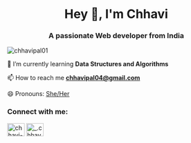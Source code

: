 <h1 align="center">Hey 👋, I'm Chhavi</h1>
<h3 align="center">A passionate Web developer from India</h3>

<p align="left"> <img src="https://komarev.com/ghpvc/?username=chhavipal01&label=Profile%20views&color=0e75b6&style=flat" alt="chhavipal01" /> </p>



🌱 I’m currently learning **Data Structures and Algorithms**

 📫 How to reach me **chhavipal04@gmail.com**

 😄 Pronouns: [She/Her](She/Her)

 

<h3 align="left">Connect with me:</h3>
<p align="left">
<a href="https://linkedin.com/in/chhavi-pal78624" target="blank"><img align="center" src="https://raw.githubusercontent.com/rahuldkjain/github-profile-readme-generator/master/src/images/icons/Social/linked-in-alt.svg" alt="chhavi-pal78624" height="30" width="40" /></a>
<a href="https://instagram.com/_.chhavviiiii" target="blank"><img align="center" src="https://raw.githubusercontent.com/rahuldkjain/github-profile-readme-generator/master/src/images/icons/Social/instagram.svg" alt="_.chhavviiiii" height="30" width="40" /></a>
</p>
